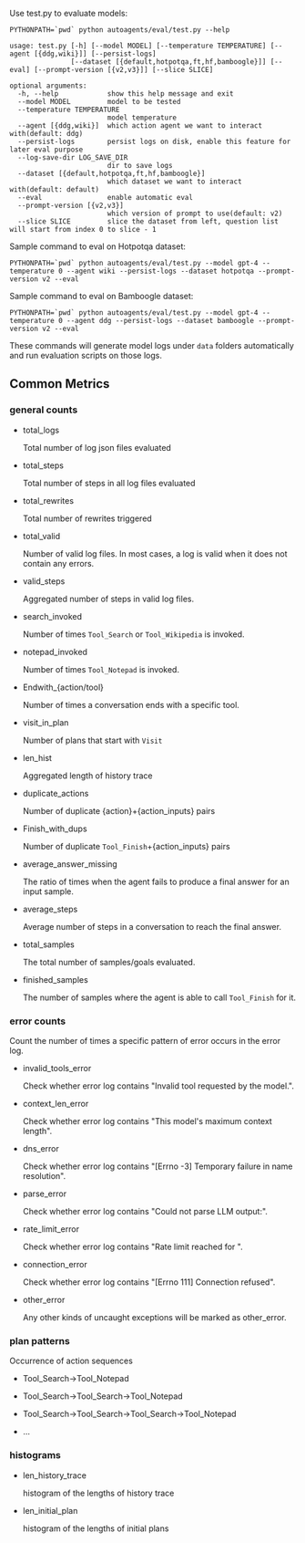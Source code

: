 Use test.py to evaluate models:

```
PYTHONPATH=`pwd` python autoagents/eval/test.py --help
```
```
usage: test.py [-h] [--model MODEL] [--temperature TEMPERATURE] [--agent [{ddg,wiki}]] [--persist-logs]
               [--dataset [{default,hotpotqa,ft,hf,bamboogle}]] [--eval] [--prompt-version [{v2,v3}]] [--slice SLICE]

optional arguments:
  -h, --help            show this help message and exit
  --model MODEL         model to be tested
  --temperature TEMPERATURE
                        model temperature
  --agent [{ddg,wiki}]  which action agent we want to interact with(default: ddg)
  --persist-logs        persist logs on disk, enable this feature for later eval purpose
  --log-save-dir LOG_SAVE_DIR
                        dir to save logs
  --dataset [{default,hotpotqa,ft,hf,bamboogle}]
                        which dataset we want to interact with(default: default)
  --eval                enable automatic eval
  --prompt-version [{v2,v3}]
                        which version of prompt to use(default: v2)
  --slice SLICE         slice the dataset from left, question list will start from index 0 to slice - 1
```
Sample command to eval on Hotpotqa dataset:
```
PYTHONPATH=`pwd` python autoagents/eval/test.py --model gpt-4 --temperature 0 --agent wiki --persist-logs --dataset hotpotqa --prompt-version v2 --eval
```

Sample command to eval on Bamboogle dataset:
```
PYTHONPATH=`pwd` python autoagents/eval/test.py --model gpt-4 --temperature 0 --agent ddg --persist-logs --dataset bamboogle --prompt-version v2 --eval
```
These commands will generate model logs under `data` folders automatically and run evaluation scripts on those logs.


## Common Metrics

### general counts

- total_logs

  Total number of log json files evaluated

- total_steps

  Total number of steps in all log files evaluated

- total_rewrites

  Total number of rewrites triggered

- total_valid

  Number of valid log files. In most cases, a log is valid when it does not contain any errors.

- valid_steps

  Aggregated number of steps in valid log files.

- search_invoked

  Number of times `Tool_Search` or `Tool_Wikipedia` is invoked.

- notepad_invoked

  Number of times `Tool_Notepad` is invoked.

- Endwith_{action/tool}

  Number of times a conversation ends with a specific tool.

- visit_in_plan

  Number of plans that start with `Visit` 

- len_hist

  Aggregated length of history trace

- duplicate_actions

  Number of duplicate {action}+{action_inputs} pairs

- Finish_with_dups

  Number of duplicate `Tool_Finish`+{action_inputs} pairs

- average_answer_missing

  The ratio of times when the agent fails to produce a final answer for an input sample.

- average_steps

  Average number of steps in a conversation to reach the final answer.

- total_samples

  The total number of samples/goals evaluated.

- finished_samples

  The number of samples where the agent is able to call `Tool_Finish` for it.

### error counts

Count the number of times a specific pattern of error occurs in the error log.

- invalid_tools_error

  Check whether error log contains "Invalid tool requested by the model.".

- context_len_error

  Check whether error log contains "This model's maximum context length".

- dns_error

  Check whether error log contains "[Errno -3] Temporary failure in name resolution".

- parse_error

  Check whether error log contains "Could not parse LLM output:".

- rate_limit_error

  Check whether error log contains "Rate limit reached for ".

- connection_error

  Check whether error log contains "[Errno 111] Connection refused".

- other_error

  Any other kinds of uncaught exceptions will be marked as other_error.

### plan patterns

Occurrence of action sequences

- Tool_Search->Tool_Notepad

- Tool_Search->Tool_Search->Tool_Notepad

- Tool_Search->Tool_Search->Tool_Search->Tool_Notepad

- …

### histograms

- len_history_trace

  histogram of the lengths of history trace

- len_initial_plan

  histogram of the lengths of initial plans
  